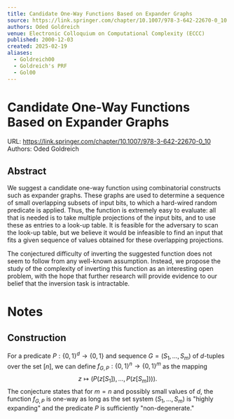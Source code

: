 ```yaml
---
title: Candidate One-Way Functions Based on Expander Graphs
source: https://link.springer.com/chapter/10.1007/978-3-642-22670-0_10
authors: Oded Goldreich
venue: Electronic Colloquium on Computational Complexity (ECCC)
published: 2000-12-03
created: 2025-02-19
aliases:
  - Goldreich00
  - Goldreich's PRF
  - Gol00
---
```

# Candidate One-Way Functions Based on Expander Graphs
URL: https://link.springer.com/chapter/10.1007/978-3-642-22670-0_10
Authors: Oded Goldreich

## Abstract
We suggest a candidate one-way function using combinatorial constructs such as expander graphs. These graphs are used to determine a sequence of small overlapping subsets of input bits, to which a hard-wired random predicate is applied. Thus, the function is extremely easy to evaluate: all that is needed is to take multiple projections of the input bits, and to use these as entries to a look-up table. It is feasible for the adversary to scan the look-up table, but we believe it would be infeasible to find an input that fits a given sequence of values obtained for these overlapping projections.

The conjectured difficulty of inverting the suggested function does not seem to follow from any well-known assumption. Instead, we propose the study of the complexity of inverting this function as an interesting open problem, with the hope that further research will provide evidence to our belief that the inversion task is intractable.


# Notes

## Construction
For a predicate $P : \{0,1\}^d \to \{0,1\}$ and sequence $G = (S_1,\ldots,S_m)$ of $d$-tuples over the set $[n]$, we can define $f_{G,P}: \{0,1\}^n \to \{0,1\}^m$ as the mapping $$z \mapsto (P(z[S_1]),\ldots,P(z[S_m]))).$$
The conjecture states that for $m=n$ and possibly small values of $d$, the function $f_{G,P}$ is one-way as long as the set system $(S_1,\ldots,S_m)$ is "highly expanding" and the predicate $P$ is sufficiently "non-degenerate."